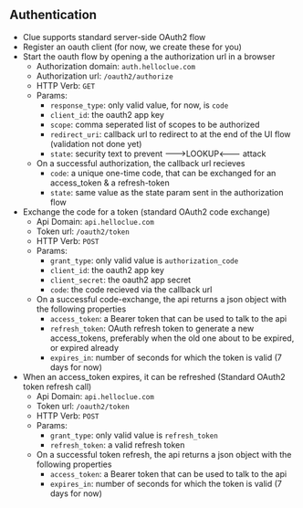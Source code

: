 ## Authentication
  * Clue supports standard server-side OAuth2 flow
  * Register an oauth client (for now, we create these for you)
  * Start the oauth flow by opening a the authorization url in a browser
    * Authorization domain: `auth.helloclue.com`
    * Authorization url: `/oauth2/authorize`
    * HTTP Verb: `GET`
    * Params:
      * `response_type`: only valid value, for now, is `code`
      * `client_id`: the oauth2 app key
      * `scope`: comma seperated list of scopes to be authorized
      * `redirect_uri`: callback url to redirect to at the end of the UI flow (validation not done yet)
      * `state`: security text to prevent --->LOOKUP<--- attack
    * On a successful authorization, the callback url recieves
      * `code`: a unique one-time code, that can be exchanged for an access_token & a refresh-token
      * `state`: same value as the state param sent in the authorization flow
  * Exchange the code for a token (standard OAuth2 code exchange)
    * Api Domain: `api.helloclue.com`
    * Token url: `/oauth2/token`
    * HTTP Verb: `POST`
    * Params:
      * `grant_type`: only valid value is `authorization_code`
      * `client_id`: the oauth2 app key
      * `client_secret`: the oauth2 app secret
      * `code`: the code recieved via the callback url
    * On a successful code-exchange, the api returns a json object with the following properties
      * `access_token`: a Bearer token that can be used to talk to the api
      * `refresh_token`: OAuth refresh token to generate a new access_tokens, preferably when the old one about to be expired, or expired already
      * `expires_in`: number of seconds for which the token is valid (7 days for now)
  * When an access_token expires, it can be refreshed (Standard OAuth2 token refresh call)
    * Api Domain: `api.helloclue.com`
    * Token url: `/oauth2/token`
    * HTTP Verb: `POST`
    * Params:
      * `grant_type`: only valid value is `refresh_token`
      * `refresh_token`: a valid refresh token
    * On a successful token refresh, the api returns a json object with the following properties
      * `access_token`: a Bearer token that can be used to talk to the api
      * `expires_in`: number of seconds for which the token is valid (7 days for now)
